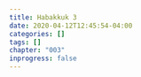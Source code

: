 ```yaml
---
title: Habakkuk 3
date: 2020-04-12T12:45:54-04:00
categories: []
tags: []
chapter: "003"
inprogress: false
---
```


